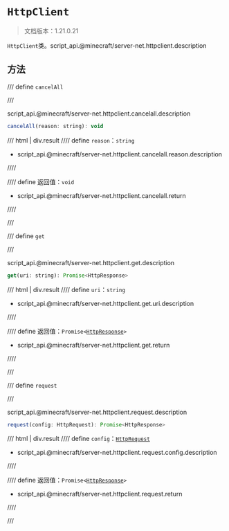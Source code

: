 # `HttpClient`

> 文档版本：1.21.0.21

`HttpClient`类。script_api.@minecraft/server-net.httpclient.description

## 方法

/// define
`cancelAll`


///

script_api.@minecraft/server-net.httpclient.cancelall.description

```js
cancelAll(reason: string): void
```

/// html | div.result
//// define
`reason`：`string`

- script_api.@minecraft/server-net.httpclient.cancelall.reason.description


////

//// define
返回值：`void`

- script_api.@minecraft/server-net.httpclient.cancelall.return


////

///


/// define
`get`


///

script_api.@minecraft/server-net.httpclient.get.description

```js
get(uri: string): Promise<HttpResponse>
```

/// html | div.result
//// define
`uri`：`string`

- script_api.@minecraft/server-net.httpclient.get.uri.description


////

//// define
返回值：<code>Promise&lt;<a href="../httpresponse/">HttpResponse</a>&gt;</code>

- script_api.@minecraft/server-net.httpclient.get.return


////

///


/// define
`request`


///

script_api.@minecraft/server-net.httpclient.request.description

```js
request(config: HttpRequest): Promise<HttpResponse>
```

/// html | div.result
//// define
`config`：[`HttpRequest`](./httprequest.md)

- script_api.@minecraft/server-net.httpclient.request.config.description


////

//// define
返回值：<code>Promise&lt;<a href="../httpresponse/">HttpResponse</a>&gt;</code>

- script_api.@minecraft/server-net.httpclient.request.return


////

///

